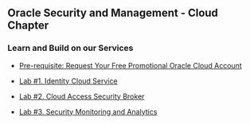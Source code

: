 ## Oracle Security and Management - Cloud Chapter


### Learn and Build on our Services

* [Pre-requisite: Request Your Free Promotional Oracle Cloud Account](CSD-SETUP.md)

* [Lab #1. Identity Cloud Service](IDCS100.md)

* [Lab #2. Cloud Access Security Broker](https://sttoracle.github.io/Oracle-CASB/)

* [Lab #3. Security Monitoring and Analytics](SMA300.md)



